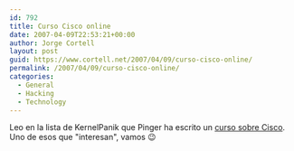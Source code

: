 ```yaml
---
id: 792
title: Curso Cisco online
date: 2007-04-09T22:53:21+00:00
author: Jorge Cortell
layout: post
guid: https://www.cortell.net/2007/04/09/curso-cisco-online/
permalink: /2007/04/09/curso-cisco-online/
categories:
  - General
  - Hacking
  - Technology
---
```

Leo en la lista de KernelPanik que Pinger ha escrito un <a target="_blank" title="curso" href="https://www.fullsecure.org/index.php?x=ver_post&ver=54">curso sobre Cisco</a>. Uno de esos que "interesan", vamos 😉